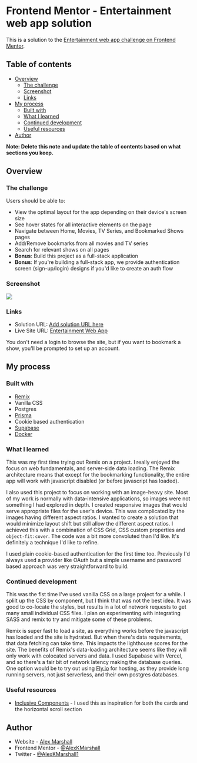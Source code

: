 # Frontend Mentor - Entertainment web app solution

This is a solution to the [Entertainment web app challenge on Frontend Mentor](https://www.frontendmentor.io/challenges/entertainment-web-app-J-UhgAW1X).

## Table of contents

- [Overview](#overview)
  - [The challenge](#the-challenge)
  - [Screenshot](#screenshot)
  - [Links](#links)
- [My process](#my-process)
  - [Built with](#built-with)
  - [What I learned](#what-i-learned)
  - [Continued development](#continued-development)
  - [Useful resources](#useful-resources)
- [Author](#author)

**Note: Delete this note and update the table of contents based on what sections you keep.**

## Overview

### The challenge

Users should be able to:

- View the optimal layout for the app depending on their device's screen size
- See hover states for all interactive elements on the page
- Navigate between Home, Movies, TV Series, and Bookmarked Shows pages
- Add/Remove bookmarks from all movies and TV series
- Search for relevant shows on all pages
- **Bonus**: Build this project as a full-stack application
- **Bonus**: If you're building a full-stack app, we provide authentication screen (sign-up/login) designs if you'd like to create an auth flow

### Screenshot

![](https://user-images.githubusercontent.com/48052439/161436734-f6b27e17-506c-434a-9f09-a2ca73b6537f.png)

### Links

- Solution URL: [Add solution URL here](https://your-solution-url.com)
- Live Site URL: [Entertainment Web App](http://entertainment-web-app.vercel.app/)

You don't need a login to browse the site, but if you want to bookmark a show, you'll be prompted to set up an account.

## My process

### Built with

- [Remix](https://remix.run/)
- Vanilla CSS
- Postgres
- [Prisma](https://prisma.io/)
- Cookie based authentication
- [Supabase](https://supabase.com/)
- [Docker](https://docker.com/)

### What I learned

This was my first time trying out Remix on a project. I really enjoyed the focus on web fundamentals, and server-side data loading. The Remix architecture means that except for the bookmarking functionality, the entire app will work with javascript disabled (or before javascript has loaded).

I also used this project to focus on working with an image-heavy site. Most of my work is normally with data-intensive applications, so images were not something I had explored in depth. I created responsive images that would serve appropriate files for the user's device. This was complicated by the images having different aspect ratios. I wanted to create a solution that would minimize layout shift but still allow the different aspect ratios. I achieved this with a combination of CSS Grid, CSS custom properties and `object-fit:cover`. The code was a bit more convoluted than I'd like. It's definitely a technique I'd like to refine.

I used plain cookie-based authentication for the first time too. Previously I'd always used a provider like OAuth but a simple username and password based approach was very straightforward to build.

### Continued development

This was the fist time I've used vanilla CSS on a large project for a while. I splilt up the CSS by component, but I think that was not the best idea. It was good to co-locate the styles, but results in a lot of network requests to get many small individual CSS files. I plan on experimenting with integrating SASS and remix to try and mitigate some of these problems.

Remix is super fast to load a site, as everything works before the javascript has loaded and the site is hydrated. But when there's data requirements, that data fetching can take time. This impacts the lighthouse scores for the site. The benefits of Remix's data-loading architecture seems like they will only work with colocated servers and data. I used Supabase with Vercel, and so there's a fair bit of network latency making the database queries. One option would be to try out using [Fly.io](https://fly.io) for hosting, as they provide long running servers, not just serverless, and their own postgres databases.

### Useful resources

- [Inclusive Components](https://inclusive-components.design) - I used this as inspiration for both the cards and the horizontal scroll section

## Author

- Website - [Alex Marshall](https://github.com/AlexKMarshall)
- Frontend Mentor - [@AlexKMarshall](https://www.frontendmentor.io/profile/AlexKMarshall)
- Twitter - [@AlexKMarshall1](https://www.twitter.com/alexkmarshall1)
